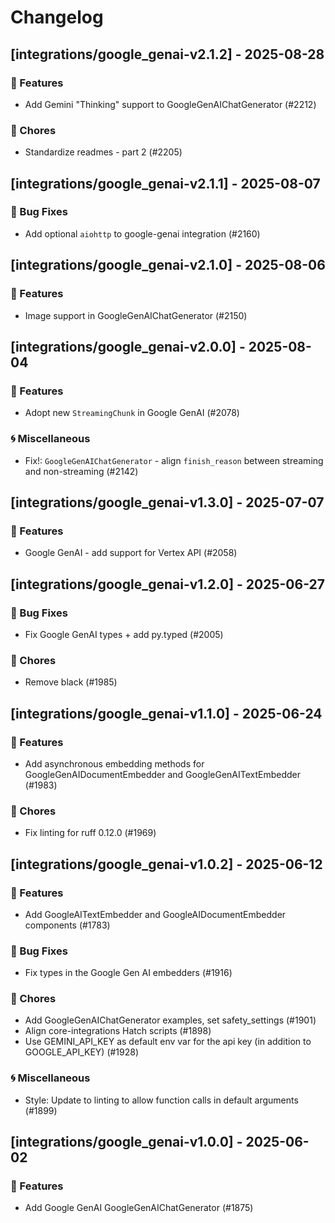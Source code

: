 # Changelog

## [integrations/google_genai-v2.1.2] - 2025-08-28

### 🚀 Features

- Add Gemini "Thinking" support to GoogleGenAIChatGenerator (#2212)

### 🧹 Chores

- Standardize readmes - part 2 (#2205)


## [integrations/google_genai-v2.1.1] - 2025-08-07

### 🐛 Bug Fixes

- Add optional `aiohttp` to google-genai integration (#2160)


## [integrations/google_genai-v2.1.0] - 2025-08-06

### 🚀 Features

- Image support in GoogleGenAIChatGenerator (#2150)


## [integrations/google_genai-v2.0.0] - 2025-08-04

### 🚀 Features

- Adopt new `StreamingChunk` in Google GenAI (#2078)

### 🌀 Miscellaneous

- Fix!: `GoogleGenAIChatGenerator` - align `finish_reason` between streaming and non-streaming (#2142)

## [integrations/google_genai-v1.3.0] - 2025-07-07

### 🚀 Features

- Google GenAI - add support for Vertex API (#2058)


## [integrations/google_genai-v1.2.0] - 2025-06-27

### 🐛 Bug Fixes

- Fix Google GenAI types + add py.typed (#2005)

### 🧹 Chores

- Remove black (#1985)


## [integrations/google_genai-v1.1.0] - 2025-06-24

### 🚀 Features

- Add asynchronous embedding methods for GoogleGenAIDocumentEmbedder and GoogleGenAITextEmbedder (#1983)

### 🧹 Chores

- Fix linting for ruff 0.12.0 (#1969)


## [integrations/google_genai-v1.0.2] - 2025-06-12

### 🚀 Features

- Add GoogleAITextEmbedder and GoogleAIDocumentEmbedder components (#1783)

### 🐛 Bug Fixes

- Fix types in the Google Gen AI embedders (#1916)

### 🧹 Chores

- Add GoogleGenAIChatGenerator examples, set safety_settings (#1901)
- Align core-integrations Hatch scripts (#1898)
- Use GEMINI_API_KEY as default env var for the api key (in addition to GOOGLE_API_KEY) (#1928)

### 🌀 Miscellaneous

- Style: Update to linting to allow function calls in default arguments (#1899)

## [integrations/google_genai-v1.0.0] - 2025-06-02

### 🚀 Features

- Add Google GenAI GoogleGenAIChatGenerator (#1875)

<!-- generated by git-cliff -->
